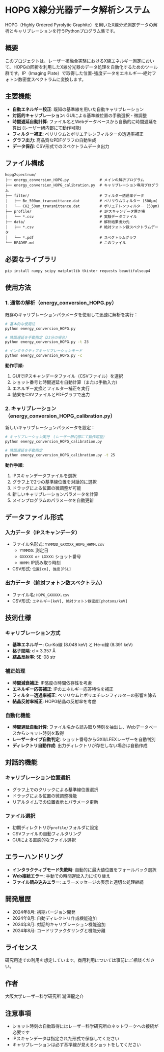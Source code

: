 # HOPG X線分光器データ解析システム

HOPG（Highly Ordered Pyrolytic Graphite）を用いたX線分光測定データの解析とキャリブレーションを行うPythonプログラム集です。

## 概要

このプロジェクトは、レーザー核融合実験におけるX線エネルギー測定において、HOPGの回折を利用したX線分光器のデータ処理を自動化するためのツール群です。IP（Imaging Plate）で取得した位置-強度データをエネルギー-絶対フォトン数密度スペクトラムに変換します。

## 主要機能

- **自動エネルギー校正**: 既知の基準線を用いた自動キャリブレーション
- **対話的キャリブレーション**: GUIによる基準線位置の手動選択・微調整
- **時間遅延自動計算**: ファイル名とWebデータベースから自動的に時間遅延を算出 (レーザー研内部にて動作可能)
- **フィルター補正**: ベリリウムとポリエチレンフィルターの透過率補正
- **グラフ出力**: 高品質なPDFグラフの自動生成
- **データ保存**: CSV形式でのスペクトラムデータ出力

## ファイル構成

```
hopg2spectrum/
├── energy_conversion_HOPG.py              # メインの解析プログラム
├── energy_conversion_HOPG_calibration.py  # キャリブレーション専用プログラム
├── filter/                                # フィルター透過率データ
│   ├── Be_500um_transmittance.dat         # ベリリウムフィルター (500μm)
│   └── CH2_50um_transmittance.dat         # ポリエチレンフィルター (50μm)
├── profile/                               # IPスキャンデータ置き場
│   └── *.csv                              # 実験データファイル
├── data/                                  # 解析結果出力先
│   ├── *.csv                              # 絶対フォトン数スペクトラムデータ
│   └── *.pdf                              # スペクトラムグラフ
└── README.md                              # このファイル
```

## 必要なライブラリ

```bash
pip install numpy scipy matplotlib tkinter requests beautifulsoup4
```

## 使用方法

### 1. 通常の解析（energy_conversion_HOPG.py）

既存のキャリブレーションパラメータを使用して迅速に解析を実行：

```bash
# 基本的な使用法
python energy_conversion_HOPG.py

# 時間遅延を手動指定（23分の場合）
python energy_conversion_HOPG.py -t 23

# インタラクティブキャリブレーションモード
python energy_conversion_HOPG.py -c
```

**動作手順:**
1. GUIでIPスキャンデータファイル（CSVファイル）を選択
2. ショット番号と時間遅延を自動計算（または手動入力）
3. エネルギー変換とフィルター補正を実行
4. 結果をCSVファイルとPDFグラフで出力

### 2. キャリブレーション（energy_conversion_HOPG_calibration.py）

新しいキャリブレーションパラメータを設定：

```bash
# キャリブレーション実行　(レーザー研内部にて動作可能)
python energy_conversion_HOPG_calibration.py

# 時間遅延を手動指定
python energy_conversion_HOPG_calibration.py -t 25
```

**動作手順:**
1. IPスキャンデータファイルを選択
2. グラフ上で2つの基準線位置を対話的に選択
3. ドラッグによる位置の微調整が可能
4. 新しいキャリブレーションパラメータを計算
5. メインプログラムのパラメータを自動更新

## データファイル形式

### 入力データ（IPスキャンデータ）
- ファイル名形式: `YYMMDD_GXXXXX_HOPG_HHMM.csv`
  - `YYMMDD`: 測定日
  - `GXXXXX or LXXXX`: ショット番号
  - `HHMM`: IP読み取り時刻
- CSV形式: `位置[cm], 強度[PSL]`

### 出力データ（絶対フォトン数スペクトラム）
- ファイル名: `HOPG_GXXXXX.csv`
- CSV形式: `エネルギー[keV], 絶対フォトン数密度[photons/keV]`

## 技術仕様

### キャリブレーション方式
- **基準エネルギー**: Cu-Kα線 (8.048 keV) と He-α線 (8.391 keV)
- **格子間隔**: d = 3.357 Å
- **結晶反射率**: 5E-08 str

### 補正処理
- **時間減衰補正**: IP感度の時間依存性を考慮
- **エネルギー応答補正**: IPのエネルギー応答特性を補正
- **フィルター透過率補正**: ベリリウムとポリエチレンフィルターの影響を除去
- **結晶反射率補正**: HOPG結晶の反射率を考慮

### 自動化機能
- **時間遅延自動計算**: ファイル名から読み取り時刻を抽出し、Webデータベースからショット時刻を取得
- **レーザータイプ自動判定**: ショット番号からGXII/LFEXレーザーを自動判別
- **ディレクトリ自動作成**: 出力ディレクトリが存在しない場合は自動作成

## 対話的機能

### キャリブレーション位置選択
- グラフ上でのクリックによる基準線位置選択
- ドラッグによる位置の微調整機能
- リアルタイムでの位置表示とパラメータ更新

### ファイル選択
- 初期ディレクトリが`profile/`フォルダに設定
- CSVファイルの自動フィルタリング
- GUIによる直感的なファイル選択

## エラーハンドリング

- **インタラクティブモード失敗時**: 自動的に最大値位置をフォールバック選択
- **Web接続エラー**: 手動での時間遅延入力に切り替え
- **ファイル読み込みエラー**: エラーメッセージの表示と適切な処理継続

## 開発履歴

- 2024年8月: 初期バージョン開発
- 2024年8月: 自動ディレクトリ作成機能追加
- 2024年8月: 対話的キャリブレーション機能追加
- 2024年8月: コードリファクタリングと機能分離

## ライセンス

研究用途での利用を想定しています。商用利用については事前にご相談ください。

## 作者

大阪大学レーザー科学研究所
瀧澤龍之介

## 注意事項

- ショット時刻の自動取得にはレーザー科学研究所のネットワークへの接続が必要です
- IPスキャンデータは指定された形式で保存してください
- キャリブレーションは必ず基準線が見えるショットをしてください
